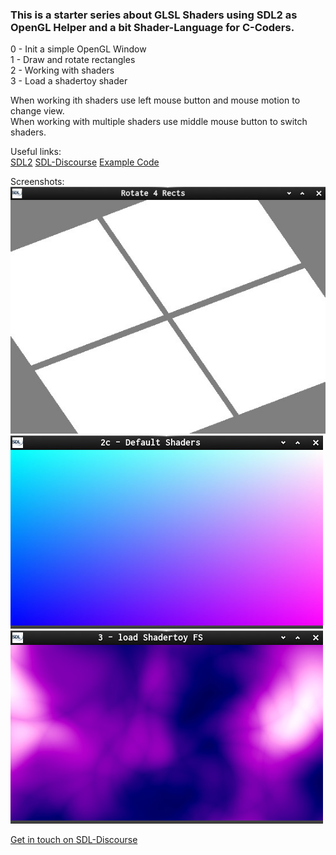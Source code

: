 ### This is a starter series about GLSL Shaders using SDL2 as OpenGL Helper and a bit Shader-Language for C-Coders.

0 - Init a simple OpenGL Window  
1 - Draw and rotate rectangles  
2 - Working with shaders  
3 - Load a shadertoy shader  

When working ith shaders use left mouse button and mouse motion to change view.  
When working with multiple shaders use middle mouse button to switch shaders.  

Useful links:  
[SDL2](https://www.libsdl.org/) [SDL-Discourse](https://discourse.libsdl.org) [Example Code](https://gist.github.com/Acry/baa861b8e370c6eddbb18519c487d9d8)

Screenshots:  
![Screenshot](shots/shot_1b.c.jpg)  
![Screenshot](shots/shot_2.c.jpg)  
![Screenshot](shots/shot-3.c.jpg)  


[Get in touch on SDL-Discourse](https://discourse.libsdl.org/u/Acry/summary)

